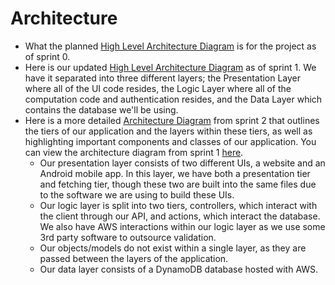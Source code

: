 # Architecture

- What the planned [High Level Architecture Diagram](./Sprint%200/yAPP%20HLA.png) is for the project as of sprint 0.
- Here is our updated [High Level Architecture Diagram](./Sprint%201/Images/NewHLA.png) as of sprint 1. We have it separated into three different layers; the Presentation Layer where all of the UI code resides, the Logic Layer where all of the computation code and authentication resides, and the Data Layer which contains the database we'll be using.
- Here is a more detailed [Architecture Diagram](./Sprint%202/Images/architectureDiagram.png) from sprint 2 that outlines the tiers of our application and the layers within these tiers, as well as highlighting important components and classes of our application. You can view the architecture diagram from sprint 1 [here](./Sprint%201/Images/architectureDiagram.png).
    - Our presentation layer consists of two different UIs, a website and an Android mobile app. In this layer, we have both a presentation tier and fetching tier, though these two are built into the same files due to the software we are using to build these UIs.
    - Our logic layer is split into two tiers, controllers, which interact with the client through our API, and actions, which interact the database. We also have AWS interactions within our logic layer as we use some 3rd party software to outsource validation.
    - Our objects/models do not exist within a single layer, as they are passed between the layers of the application.
    - Our data layer consists of a DynamoDB database hosted with AWS.
